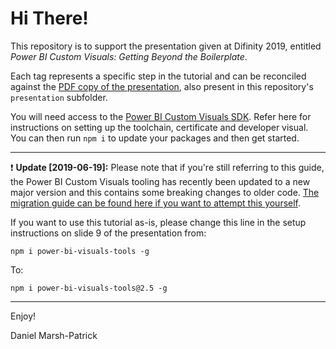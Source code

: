# Hi There!

This repository is to support the presentation given at Difinity 2019, entitled *Power BI Custom Visuals: Getting Beyond the Boilerplate*.

Each tag represents a specific step in the tutorial and can be reconciled against the [PDF copy of the presentation](https://github.com/dm-p/difinity-2019-custom-visuals/blob/master/presentation/Power%20BI%20Custom%20Visuals%20-%20Getting%20Beyond%20the%20Boilerplate%20-%20Difinity%202019-02-20.pdf), also present in this repository's `presentation` subfolder.

You will need access to the [Power BI Custom Visuals SDK](https://microsoft.github.io/PowerBI-visuals/docs/step-by-step-lab/developing-a-power-bi-custom-visual/). Refer here for instructions on setting up the toolchain, certificate and developer visual. You can then run `npm i` to update your packages and then get started.

----
:exclamation: **Update [2019-06-19]:** Please note that if you're still referring to this guide, the Power BI Custom Visuals tooling has recently been updated to a new major version and this contains some breaking changes to older code. [The migration guide can be found here if you want to attempt this yourself](https://microsoft.github.io/PowerBI-visuals/docs/how-to-guide/migrating-to-powerbi-visuals-tools-3-0). 

If you want to use this tutorial as-is, please change this line in the setup instructions on slide 9 of the presentation from:
```
npm i power-bi-visuals-tools -g
```
To:
```
npm i power-bi-visuals-tools@2.5 -g
```
----
Enjoy!

Daniel Marsh-Patrick

